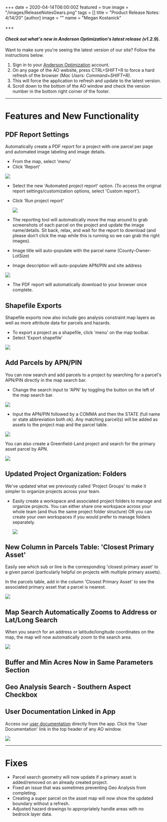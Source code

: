 +++
date = 2020-04-14T06:00:00Z
featured = true
image = "/images/ReleaseNotesGears.png"
tags = []
title = "Product Release Notes: 4/14/20"
[author]
image = ""
name = "Megan Kostanick"

+++
#### _Check out what's new in Anderson Optimization's latest release (v1.2.9)._

Want to make sure you're seeing the latest version of our site? Follow the instructions below.

1. Sign in to your [Anderson Optimization](https://energy-opt.auth0.com/login?state=g6Fo2SBzNTN6Sm1hM2tnUk11cXpmUG9NNERkMHd4N1lObmlyeKN0aWTZIFdaVjNDdHFSR2lGSTV6Uk9DY3BTcmlUODFJQTlaMlIyo2NpZNkgdDVqOElEcG9scERBOHY5Vm1DQUd4dWpiakwwN29OWUg&client=t5j8IDpolpDA8v9VmCAGxujbjL07oNYH&protocol=oauth2&response_type=token%20id_token&redirect_uri=https%3A%2F%2Fandersonopt.com%2Fauth%2Fcallback&audience=https%3A%2F%2Fenergy-opt.auth0.com%2Fuserinfo&nonce=mSRK_Q3Uw7s\~HbtnLshx8fxuUX1l7H73&scope=openid%20profile%20email&auth0Client=eyJuYW1lIjoiYW5ndWxhci1hdXRoMCIsInZlcnNpb24iOiIzLjAuNCIsImVudiI6eyJhdXRoMC1qcyI6IjkuMTAuNCIsImF1dGgwLmpzIjoiOS4xMC40In19 "login") account.
2. On any page of the AO website, press CTRL+SHIFT+R to force a hard refresh of the browser _(Mac Users: Command+SHIFT+R)._
3. This will force the application to refresh and update to the latest version.
4. Scroll down to the bottom of the AO window and check the version number in the bottom right corner of the footer.

***

# **Features and New Functionality**

## PDF Report Settings

Automatically create a PDF report for a project with one parcel per page and automated image labeling and image details.

* From the map, select 'menu'
* Click 'Report'

![](/images/Report_Menu.png)

* Select the new 'Automated project report' option. (To access the original report settings/customization options, select 'Custom report').
* Click 'Run project report'

  ![](/images/Automated_Project_Report.png)
* The reporting tool will automatically move the map around to grab screenshots of each parcel on the project and update the image name/details. Sit back, relax, and wait for the report to download (and please don't click the map while this is running so we can grab the right images).
* Image title will auto-populate with the parcel name (County-Owner-LotSize)
* Image description will auto-populate APN/PIN and site address

![](/images/Auto_report_window.png)

* The PDF report will automatically download to your browser once complete.

## Shapefile Exports

Shapefile exports now also include geo analysis constraint map layers as well as more attribute data for parcels and hazards. 

* To export a project as a shapefile, click 'menu' on the map toolbar. 
* Select 'Export shapefile' 

![](/images/Export_shapefile.png)

## Add Parcels by APN/PIN

You can now search and add parcels to a project by searching for a parcel's APN/PIN directly in the map search bar.

* Change the search input to 'APN' by toggling the button on the left of the map search bar.

![](/images/APN_Map_Search.png)

* Input the APN/PIN followed by a COMMA and then the STATE (full name or state abbreviation both ok). Any matching parcel(s) will be added as assets to the project map and the parcel table.

![](/images/Parcel_Added_APN.png)

You can also create a Greenfield-Land project and search for the primary asset parcel by APN.

![](/images/Land_Project_APN.png)

## Updated Project Organization: Folders

We've updated what we previously called 'Project Groups' to make it simpler to organize projects across your team.

* Easily create a workspace and associated project folders to manage and organize projects. You can either share one workspace across your whole team (and thus the same project folder structure) OR you can create your own workspaces if you would prefer to manage folders separately.

  ![](/images/Folders.png)

## New Column in Parcels Table: 'Closest Primary Asset'

Easily see which sub or line is the corresponding 'closest primary asset' to a given parcel (particularly helpful on projects with multiple primary assets).

In the parcels table, add in the column 'Closest Primary Asset' to see the associated primary asset that a parcel is nearest.

![](/images/Closest_Primary_Asset.png)

## Map Search Automatically Zooms to Address or Lat/Long Search

When you search for an address or latitude/longitude coordinates on the map, the map will now automatically zoom to the search area. 

![](/images/Search_Bar_Zoom.png)

## Buffer and Min Acres Now in Same Parameters Section

## Geo Analysis Search - Southern Aspect Checkbox

## 

## User Documentation Linked in App

Access our [user documentation](https://docs.andersonopt.com/workflow-overview/ "User Documentation") directly from the app. Click the 'User Documentation' link in the top header of any AO window. 

![](/images/User_Documentation_2.png)

***

# **Fixes**

* Parcel search geometry will now update if a primary asset is added/removed on an already created project.
* Fixed an issue that was sometimes preventing Geo Analysis from completing.
* Creating a super parcel on the asset map will now show the updated boundary without a refresh.
* Adjusted hazard drawings to appropriately handle areas with no bedrock layer data.